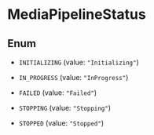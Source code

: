 

# MediaPipelineStatus

## Enum


* `INITIALIZING` (value: `"Initializing"`)

* `IN_PROGRESS` (value: `"InProgress"`)

* `FAILED` (value: `"Failed"`)

* `STOPPING` (value: `"Stopping"`)

* `STOPPED` (value: `"Stopped"`)



